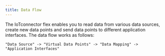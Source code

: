 ```yaml
---
title: Data Flow
---
```


The IoTconnector flex enables you to read data from various data sources, create new data points and send data points to different application interfaces.
The data flow works as follows:

`"Data Source" -> "Virtual Data Points" -> "Data Mapping" -> "Application Interfaces"`
